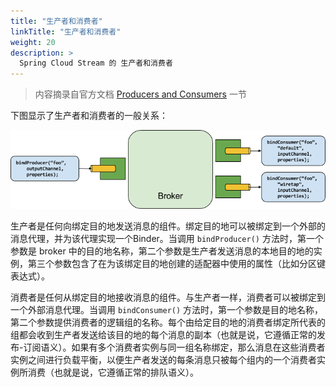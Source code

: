 ```yaml
---
title: "生产者和消费者"
linkTitle: "生产者和消费者"
weight: 20
description: >
  Spring Cloud Stream 的 生产者和消费者
---
```


> 内容摘录自官方文档 [Producers and Consumers](https://docs.spring.io/spring-cloud-stream/docs/current/reference/html/spring-cloud-stream.html#_producers_and_consumers) 一节

下图显示了生产者和消费者的一般关系：

![](images/producers-consumers.png)

生产者是任何向绑定目的地发送消息的组件。绑定目的地可以被绑定到一个外部的消息代理，并为该代理实现一个Binder。当调用 `bindProducer()` 方法时，第一个参数是 broker 中的目的地名称，第二个参数是生产者发送消息的本地目的地的实例，第三个参数包含了在为该绑定目的地创建的适配器中使用的属性（比如分区键表达式）。

消费者是任何从绑定目的地接收消息的组件。与生产者一样，消费者可以被绑定到一个外部消息代理。当调用 `bindConsumer()` 方法时，第一个参数是目的地名称，第二个参数提供消费者的逻辑组的名称。每个由给定目的地的消费者绑定所代表的组都会收到生产者发送给该目的地的每个消息的副本（也就是说，它遵循正常的发布-订阅语义）。如果有多个消费者实例与同一组名称绑定，那么消息在这些消费者实例之间进行负载平衡，以便生产者发送的每条消息只被每个组内的一个消费者实例所消费（也就是说，它遵循正常的排队语义）。